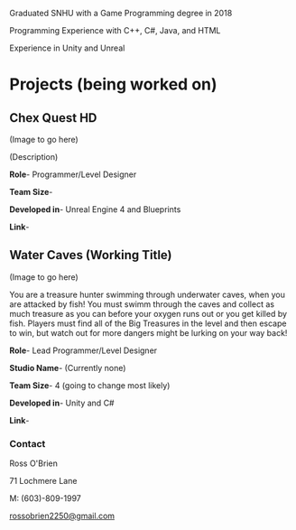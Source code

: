 Graduated SNHU with a Game Programming degree in 2018

Programming Experience with C++, C#, Java, and HTML

Experience in Unity and Unreal

# Projects (being worked on)
## Chex Quest HD

(Image to go here)

(Description)

**Role**- Programmer/Level Designer

**Team Size**- 

**Developed in**- Unreal Engine 4 and Blueprints

**Link**-

## Water Caves (Working Title)

(Image to go here)

You are a treasure hunter swimming through underwater caves, when you are attacked by fish! You must swimm through the caves and collect as much treasure as you can before your oxygen runs out or you get killed by fish. Players must find all of the Big Treasures in the level and then escape to win, but watch out for more dangers might be lurking on your way back!

**Role**- Lead Programmer/Level Designer

**Studio Name**- (Currently none)

**Team Size**- 4 (going to change most likely)

**Developed in**- Unity and C#

**Link**-

### Contact

Ross O'Brien

71 Lochmere Lane

M: (603)-809-1997

rossobrien2250@gmail.com
